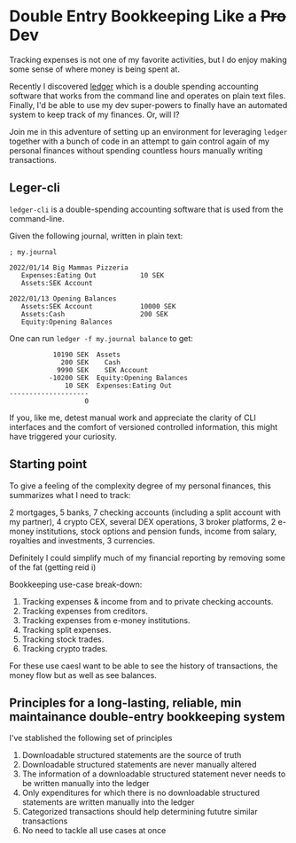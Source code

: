 # Double Entry Bookkeeping Like a ~~Pro~~ Dev

Tracking expenses is not one of my favorite activities, but I do enjoy making
some sense of where money is being spent at.

Recently I discovered [ledger](https://www.ledger-cli.org) which is a double
spending accounting software that works from the command line and operates on
plain text files. Finally, I'd be able to use my dev super-powers to finally
have an automated system to keep track of my finances. Or, will I?

Join me in this adventure of setting up an environment for leveraging `ledger`
together with a bunch of code in an attempt to gain control again of my personal
finances without spending countless hours manually writing transactions.

## Leger-cli

`ledger-cli` is a double-spending accounting software that is used from the
command-line.

Given the following journal, written in plain text:

```
; my.journal

2022/01/14 Big Mammas Pizzeria
   Expenses:Eating Out           10 SEK
   Assets:SEK Account

2022/01/13 Opening Balances
   Assets:SEK Account            10000 SEK
   Assets:Cash                   200 SEK
   Equity:Opening Balances
```

One can run `ledger -f my.journal balance` to get:

```
           10190 SEK  Assets
             200 SEK    Cash
            9990 SEK    SEK Account
          -10200 SEK  Equity:Opening Balances
              10 SEK  Expenses:Eating Out
--------------------
                   0
```

If you, like me, detest manual work and appreciate the clarity of CLI interfaces
and the comfort of versioned controlled information, this might have triggered
your curiosity.

## Starting point

To give a feeling of the complexity degree of my personal finances, this
summarizes what I need to track:

2 mortgages, 5 banks, 7 checking accounts (including a split account with my
partner), 4 crypto CEX, several DEX operations, 3 broker platforms, 2 e-money
institutions, stock options and pension funds, income from salary, royalties and
investments, 3 currencies.

Definitely I could simplify much of my financial reporting by removing some of
the fat (getting reid i)

Bookkeeping use-case break-down:

1. Tracking expenses & income from and to private checking accounts.
1. Tracking expenses from creditors.
1. Tracking expenses from e-money institutions.
1. Tracking split expenses.
1. Tracking stock trades.
1. Tracking crypto trades.

For these use caesI want to be able to see the history of transactions, the
money flow but as well as see balances.

## Principles for a long-lasting, reliable, min maintainance double-entry bookkeeping system

I've stablished the following set of principles

1. Downloadable structured statements are the source of truth
1. Downloadable structured statements are never manually altered
1. The information of a downloadable structured statement never needs to be
   written manually into the ledger
1. Only expenditures for which there is no downloadable structured statements
   are written manually into the ledger
1. Categorized transactions should help determining fututre similar transactions
1. No need to tackle all use cases at once
